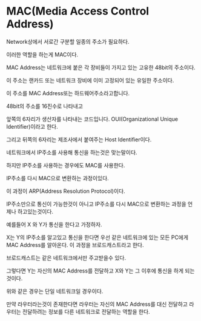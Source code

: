 # MAC(Media Access Control Address)
Network상에서 서로간 구분할 일종의 주소가 필요하다.

이러한 역할을 하는게 MAC이다.

MAC Address는 네트워크에 붙은 각 장비들이 가지고 있는 고유한 48bit의 주소이다.

이 주소는 랜카드 또는 네트워크 장비에 이미 고정되어 있는 유일한 주소이다.

이 주소를 MAC Address또는 하드웨어주소라고합니다.

48bit의 주소를 16진수로 나타내고 

앞쪽의 6자리가 생산자를 나타내는 코드입니다. OUI(Organizational Unique Identifier)이라고 한다.

그리고 뒤쪽의 6자리는 제조사에서 붙여주는 Host Identifier이다.

네트워크에서 IP주소를 사용해 통신을 하는것은 맞는말이다.

하지만 IP주소를 사용하는 경우에도 MAC를 사용한다.

IP주소를 다시 MAC으로 변환하는 과정이있다.

이 과정이 ARP(Address Resolution Protocol)이다.

IP주소만으로 통신이 가능한것이 아니고 IP주소를 다시 MAC으로 변환하는 과정을 언제나 하고있는것이다.

예를들어 X 와 Y가 통신을 한다고 가정하자.

X는 Y의 IP주소를 알고있고 통신을 한다면 우선 같은 네트워크에 있는 모든 PC에게 MAC Address를 알아온다.
이 과정을 브로드캐스트라고 한다.

브로드캐스트는 같은 네트워크에서만 주고받을수 있다.

그렇다면 Y는 자신의 MAC Address를 전달하고 X와 Y는 그 이후에 통신을 하게 되는것이다.

위와 같은 경우는 단일 네트워크일 경우이다. 

만약 라우터라는것이 존재한다면 라우터는 자신의 MAC Address를 대신 전달하고 라우터는 전달하려는 정보를 다른 네트워크로 전달하는 역할을 한다.

